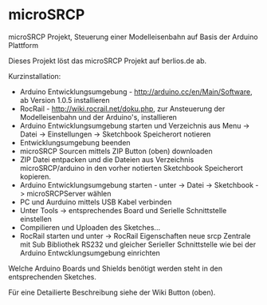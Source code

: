 microSRCP
=========

microSRCP Projekt, Steuerung einer Modelleisenbahn auf Basis der Arduino Plattform

Dieses Projekt löst das microSRCP Projekt auf berlios.de ab.

Kurzinstallation:
- Arduino Entwicklungsumgebung - http://arduino.cc/en/Main/Software, ab Version 1.0.5 installieren
- RocRail - http://wiki.rocrail.net/doku.php, zur Ansteuerung der Modelleisenbahn und der Arduino's, installieren
- Arduino Entwicklungsumgebung starten und Verzeichnis aus Menu -> Datei -> Einstellungen -> Sketchbook Speicherort notieren
- Entwicklungsumgebung beenden
- microSRCP Sourcen mittels ZIP Button (oben) downloaden
- ZIP Datei entpacken und die Dateien aus Verzeichnis microSRCP/arduino in den vorher notierten Sketchbook Speicherort kopieren.
- Arduino Entwicklungsumgebung starten - unter -> Datei -> Sketchbook -> microSRCPServer wählen
- PC und Aurduino mittels USB Kabel verbinden
- Unter Tools -> entsprechendes Board und Serielle Schnittstelle einstellen
- Compilieren und Uploaden des Sketches...
- RocRail starten und unter -> RocRail Eigenschaften neue srcp Zentrale mit Sub Bibliothek RS232 und gleicher Serieller Schnittstelle wie bei der Arduino Entwcklungsumgebung einrichten

Welche Arduino Boards und Shields benötigt werden steht in den entsprechenden Sketches. 

Für eine Detailierte Beschreibung siehe der Wiki Button (oben).




